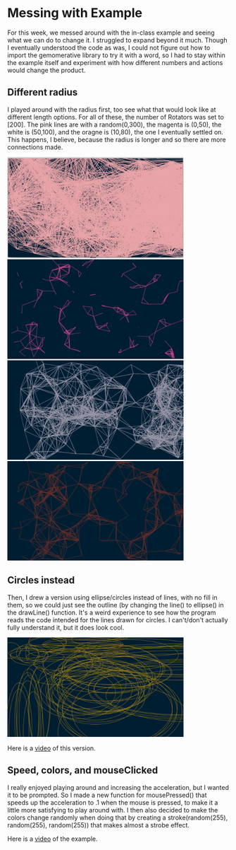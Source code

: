 # Messing with Example

For this week, we messed around with the in-class example and seeing what we can do to change it. I struggled to expand beyond it much. Though I eventually understood the code as was, I could not figure out how to import the gemomerative library to try it with a word, so I had to stay within the example itself and experiment with how different numbers and actions would change the product.


## Different radius

I played around with the radius first, too see what that would look like at different length options. For all of these, the number of Rotators was set to [200].  The pink lines are with a random(0,300), the magenta is (0,50), the white is (50,100), and the oragne is (10,80), the one I eventually settled on. This happens, I believe, because the radius is longer and so there are more connections made.

<img src="radius0300.jpg" width="400">   <img src="radius050.jpg" width="400">
<img src="radius50100.jpg" width="400">   <img src="radius1080.jpg" width="400">


## Circles instead

Then, I drew a version using ellipse/circles instead of lines, with no fill in them, so we could just see the outline (by changing the line() to ellipse() in the drawLine() function. It's a weird experience to see how the program reads the code intended for the lines drawn for circles. I can't/don't actually fully  understand it, but it does look cool. 

<img src="ellipse.jpg" width="400">

Here is a [video](https://youtu.be/KagKPBDxsd8) of this version.


## Speed, colors, and mouseClicked

I really enjoyed playing around and increasing the acceleration, but I wanted it to be prompted. So I made a new function for mousePressed() that speeds up the acceleration to .1 when the mouse is pressed, to make it a little more satisfying to play around with. I then also decided to make the colors change randomly when doing that by creating a stroke(random(255), random(255), random(255)) that makes almost a strobe effect.

Here is a [video](https://youtu.be/vhyeKGA_ibU) of the example.



